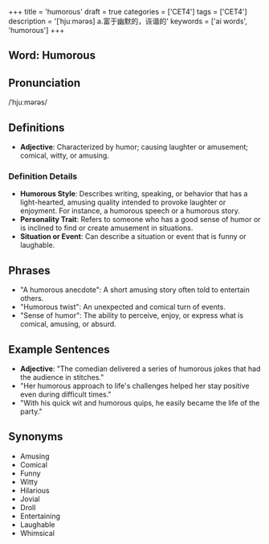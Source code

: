 +++
title = 'humorous'
draft = true
categories = ['CET4']
tags = ['CET4']
description = '[ˈhjuːmərəs] a.富于幽默的，诙谐的'
keywords = ['ai words', 'humorous']
+++

## Word: Humorous

## Pronunciation
/ˈhjuːmərəs/

## Definitions
- **Adjective**: Characterized by humor; causing laughter or amusement; comical, witty, or amusing.

### Definition Details
- **Humorous Style**: Describes writing, speaking, or behavior that has a light-hearted, amusing quality intended to provoke laughter or enjoyment. For instance, a humorous speech or a humorous story.
- **Personality Trait**: Refers to someone who has a good sense of humor or is inclined to find or create amusement in situations.
- **Situation or Event**: Can describe a situation or event that is funny or laughable.

## Phrases
- "A humorous anecdote": A short amusing story often told to entertain others.
- "Humorous twist": An unexpected and comical turn of events.
- "Sense of humor": The ability to perceive, enjoy, or express what is comical, amusing, or absurd.

## Example Sentences
- **Adjective**: "The comedian delivered a series of humorous jokes that had the audience in stitches."
- "Her humorous approach to life's challenges helped her stay positive even during difficult times."
- "With his quick wit and humorous quips, he easily became the life of the party."

## Synonyms
- Amusing
- Comical
- Funny
- Witty
- Hilarious
- Jovial
- Droll
- Entertaining
- Laughable
- Whimsical
